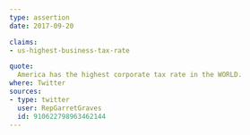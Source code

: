```yaml
---
type: assertion
date: 2017-09-20

claims:
- us-highest-business-tax-rate

quote:
  America has the highest corporate tax rate in the WORLD.
where: Twitter
sources:
- type: twitter
  user: RepGarretGraves
  id: 910622798963462144
---
```

